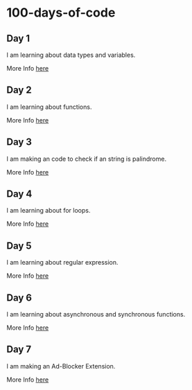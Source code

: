 # 100-days-of-code

## Day 1

I am learning about data types and variables.

More Info [here](challenges/week-01/day-01-variables/day-01-variables.md)

## Day 2

I am learning about functions.

More Info [here](challenges/week-01/day-02-functions/day-02-functions.md)

## Day 3

I am making an code to check if an string is palindrome.

More Info [here](challenges/week-01/day-03-palindrome/day-03-palindrome.md)

## Day 4

I am learning about for loops.

More Info [here](challenges/week-01/day-04-for-loops/day-04-for-loops.md)

## Day 5

I am learning about regular expression.

More Info [here](challenges/week-01/day-05-cpf-check/day-05-cpf-check.md)

## Day 6

I am learning about asynchronous and synchronous functions.

More Info [here](challenges/week-01/day-06-asyn-sync/day-06-asyn-sync.md)

## Day 7

I am making an Ad-Blocker Extension.

More Info [here](challenges/week-01/day-07-add-block/day-07-add-block.md)
